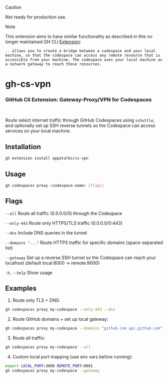 > [!CAUTION]
> Not ready for production use.

> [!NOTE]
> This extension aims to have similar functionality as described in this no longer maintained GH CLI [Extension](https://docs.github.com/en/codespaces/developing-in-a-codespace/connecting-to-a-private-network#using-the-github-cli-extension-to-access-remote-resources):
>
> `.. allows you to create a bridge between a codespace and your local machine, so that the codespace can access any remote resource that is accessible from your machine. The codespace uses your local machine as a network gateway to reach those resources.`

# gh-cs-vpn
### GitHub Cli Extension: Gateway-Proxy/VPN for Codespaces
<br>


Route select internet traffic through GitHub Codespaces using `sshuttle`, and optionally set up SSH reverse tunnels so the Codespace can access services on your local machine.

## Installation

```bash
gh extension install appatalks/cs-vpn
```

## Usage

```bash
gh codespaces proxy <codespace-name> [flags]
```

## Flags

`--all`             Route all traffic (0.0.0.0/0) through the Codespace

`--only-443`        Route only HTTPS/TLS traffic (0.0.0.0/0:443)

`--dns`             Include DNS queries in the tunnel

`--domains "..."`  Route HTTPS traffic for specific domains (space-separated list)

`--gateway`         Set up a reverse SSH tunnel so the Codespace can reach your localhost (default local:8000 → remote:9000)

`-h`, `--help`      Show usage

## Examples

1. Route only TLS + DNS:
  ```bash
  gh codespaces proxy my-codespace --only-443 --dns
  ```

2. Route GitHub domains + set up local gateway:
  ```bash
  gh codespaces proxy my-codespace --domains "github.com api.github.com" --gateway
  ```

3. Route all traffic:
  ```bash
  gh codespaces proxy my-codespace --all
  ```

4. Custom local port mapping (use env vars before running):
  ```bash
  export LOCAL_PORT=3000 REMOTE_PORT=9001
  gh codespaces proxy my-codespace --gateway
  ```

